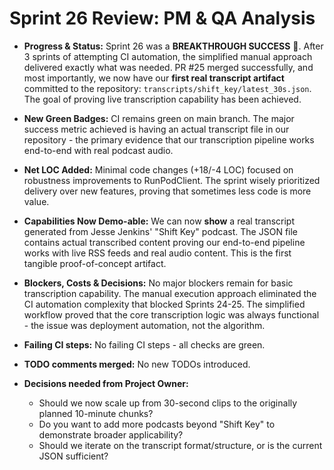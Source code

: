 # Sprint 26 Review: PM & QA Analysis

*   **Progress & Status:** Sprint 26 was a **BREAKTHROUGH SUCCESS** 🎉. After 3 sprints of attempting CI automation, the simplified manual approach delivered exactly what was needed. PR #25 merged successfully, and most importantly, we now have our **first real transcript artifact** committed to the repository: `transcripts/shift_key/latest_30s.json`. The goal of proving live transcription capability has been achieved.

*   **New Green Badges:** CI remains green on main branch. The major success metric achieved is having an actual transcript file in our repository - the primary evidence that our transcription pipeline works end-to-end with real podcast audio.

*   **Net LOC Added:** Minimal code changes (+18/-4 LOC) focused on robustness improvements to RunPodClient. The sprint wisely prioritized delivery over new features, proving that sometimes less code is more value.

*   **Capabilities Now Demo-able:** We can now **show** a real transcript generated from Jesse Jenkins' "Shift Key" podcast. The JSON file contains actual transcribed content proving our end-to-end pipeline works with live RSS feeds and real audio content. This is the first tangible proof-of-concept artifact.

*   **Blockers, Costs & Decisions:** No major blockers remain for basic transcription capability. The manual execution approach eliminated the CI automation complexity that blocked Sprints 24-25. The simplified workflow proved that the core transcription logic was always functional - the issue was deployment automation, not the algorithm.

*   **Failing CI steps:** No failing CI steps - all checks are green.

*   **TODO comments merged:** No new TODOs introduced.

*   **Decisions needed from Project Owner:**
    *   Should we now scale up from 30-second clips to the originally planned 10-minute chunks?
    *   Do you want to add more podcasts beyond "Shift Key" to demonstrate broader applicability?
    *   Should we iterate on the transcript format/structure, or is the current JSON sufficient? 